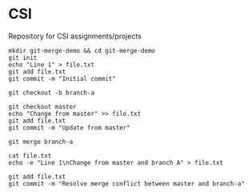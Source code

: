 # CSI
Repository for CSI assignments/projects

```
mkdir git-merge-demo && cd git-merge-demo
git init
echo "Line 1" > file.txt
git add file.txt
git commit -m "Initial commit"
```

```
git checkout -b branch-a
```

```
git checkout master
echo "Change from master" >> file.txt
git add file.txt
git commit -m "Update from master"
```

```
git merge branch-a
```

```
cat file.txt
echo -e "Line 1\nChange from master and branch A" > file.txt
```

```
git add file.txt
git commit -m "Resolve merge conflict between master and branch-a"
```
